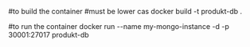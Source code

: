 #to build the container
#must be lower cas
docker build -t produkt-db .

#to run the container
docker run --name my-mongo-instance -d -p 30001:27017 produkt-db